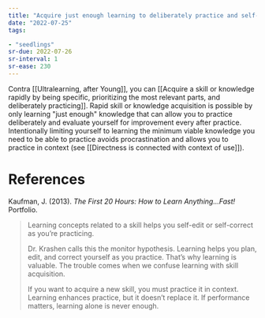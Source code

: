 ```yaml
---
title: "Acquire just enough learning to deliberately practice and self-correct"
date: "2022-07-25"
tags:

- "seedlings"
sr-due: 2022-07-26
sr-interval: 1
sr-ease: 230
---
```


Contra [[Ultralearning, after Young]], you can [[Acquire a skill or knowledge rapidly by being specific, prioritizing the most relevant parts, and deliberately practicing]]. Rapid skill or knowledge acquisition is possible by only learning "just enough" knowledge that can allow you to practice deliberately and evaluate yourself for improvement every after practice. Intentionally limiting yourself to learning the minimum viable knowledge you need to be able to practice avoids procrastination and allows you to practice in context (see [[Directness is connected with context of use]]).

# References

Kaufman, J. (2013). _The First 20 Hours: How to Learn Anything...Fast!_ Portfolio.

>Learning concepts related to a skill helps you self-edit or self-correct as you’re practicing.
>
>Dr. Krashen calls this the monitor hypothesis. Learning helps you plan, edit, and correct yourself as you practice. That’s why learning is valuable. The trouble comes when we confuse learning with skill acquisition.
>
>If you want to acquire a new skill, you must practice it in context. Learning enhances practice, but it doesn’t replace it. If performance matters, learning alone is never enough.